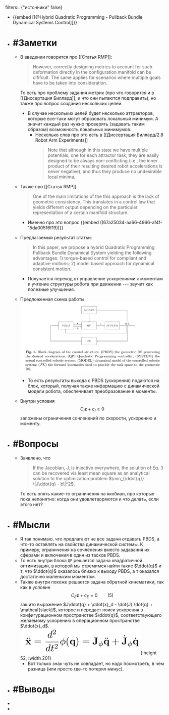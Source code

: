 filters:: {"источники" false}

- {{embed [[@Hybrid Quadratic Programming - Pullback Bundle Dynamical Systems Control]]}}
- # #Заметки
	- В введении говорится про [[Статья RMP]]:
	  > However, correctly designing metrics to account for such deformation directly in the configuration manifold can be dififcult. The same applies for scenarios where multiple goals have to be taken into consideration.
	  
	  То есть про проблему задания метрик (про что говорится и в [[Диссертация Биллард]], и что они пытаются подправить), но также про вопрос создания нескольких целей.
		- В случае нескольких целей будет несколько аттракторов, которые все-таки могут образовать локальный минимум. А значит каждый раз нужно проверять (задавать таким образом) возможность локальных минимумов.
			- Несколько слов про это есть в [[Диссертация Биллард/2.8 Robot Arm Experiments]]
			  > Note that although in this state we have multiple potentials, one for each attractor task, they are easily designed to be always non-conflicting (i.e., the inner product of their resulting desired robot accelerations is never negative), and thus they produce no undesirable local minima.
	- Также про [[Статья RMP]] 
	  > One of the main limitations of the this approach is the lack of geometric consistency. This translates in a control law that yields different output depending on the particular representation of a certain manifold structure.
		- Именно про это вопрос
		  {{embed ((67a25034-aa66-4966-af4f-15da00516f19))}}
	- Предлагаемый результат статьи:
	  > In this paper, we propose a hybrid Quadratic Programming Pullback Bundle Dynamical System yielding the following advantages: 1) torque-based control for compliant and adaptive motions; 2) model based approach for dynamical consistent motion.
		- Получается переход от управление ускорениями к моментам и учтение структуры робота при движении --- звучит как полезные улучшения.
	- Предложенная схема работы
	  ![image.png](../assets/image_1738923757447_0.png)
		- То есть результаты выхода  с PBDS (ускорения) подаются на блок, который, получая также информацию с динамической модели робота, обеспечивает преобразование в моменты.
	- Внутри условия
	  $$C_I \mathbf{z} + c_I \geqslant 0$$
	  заложены ограничения сочленений по скорости, ускорению и моменту.
- # #Вопросы
	- Заявлено, что 
	  > If the Jacobian, J, is injective everywhere, the solution of Eq. 3 can be recovered via least mean square as an analytical solution to the optimization problem $\min_{\ddot{q}} \|J\ddot{q} - b\|^2$.
	  
	  То есть опять какие-то ограничения на якобиан, про которые пока непонятно: когда они удовлетворяются и что делать, если этого нет?
- # #Мысли
	- Я так понимаю, что предлагают не все задачи отдавать PBDS, а что-то оставлять на свойства динамической системы. К примеру, ограничения на сочленения вместо задавания их сферами и включения в один из тасков PBDS.
	- То есть внутри блока `QP` решается задача квадратичной оптимизации, в которой мы стремимся найти такие $\ddot{q}$ и $\tau$, что $\ddot{q}$ оказалось близко к выходу PBDS, а $\tau$ оказался достаточно маленьким моментом.
	- Также внутри похоже решается задача обратной кинематики, так как в условие
	  $$C_E \mathbf{z} + c_E = 0 \qquad (5)$$
	  зашито выражение $J\ddot{q} + \ddot{x}_d - \dot{J} \dot{q} + \mathcal{slack}$, которое и передает поиск ускорения в конфигурационном пространстве $\ddot{q}$, соответствующего желаемому ускорению в операционном пространстве $\ddot{x}_d$.
	  ![image.png](../assets/image_1738925112058_0.png){:height 52, :width 201}
		- Вот только знак чуть не совпадает, но надо посмотреть, в чем разница (или просто где-то потерял минус).
- # #Выводы
-
-